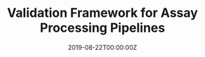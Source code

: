 ---
title: 'Validation Framework for Assay Processing Pipelines'
authors:
- Ellis Hughes
date: '2019-08-22T00:00:00Z'

# Schedule page publish date (NOT proceeding's date).
publishDate: '20001-01-01T00:00:00Z'

# proceeding type.
# Legend: 0 = Uncategorized; 1 = Talk, 2 = Keynote, 3 = Workshop
# To add more update publications_types.toml and en.yaml
proceeding_types: ['1']

# proceeding name and optional abbreviated proceeding name.
proceeding: Presented at 2019 Conference
proceeding_short: Presented at 2019 Conference

abstract: 

tags:
- Fred Hutch
featured: false

links:
url_slides: 'https://thebioengineer.github.io/post/2019-08-24-r-in-pharma/r_pharma_scharp_validation'
url_video: ''

---
